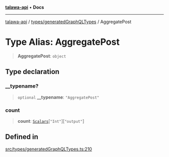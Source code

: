 [**talawa-api**](../../../README.md) • **Docs**

***

[talawa-api](../../../modules.md) / [types/generatedGraphQLTypes](../README.md) / AggregatePost

# Type Alias: AggregatePost

> **AggregatePost**: `object`

## Type declaration

### \_\_typename?

> `optional` **\_\_typename**: `"AggregatePost"`

### count

> **count**: [`Scalars`](Scalars.md)\[`"Int"`\]\[`"output"`\]

## Defined in

[src/types/generatedGraphQLTypes.ts:210](https://github.com/PalisadoesFoundation/talawa-api/blob/fe65d855b3d1e3e4af621340e7e8bfa0325634c1/src/types/generatedGraphQLTypes.ts#L210)
